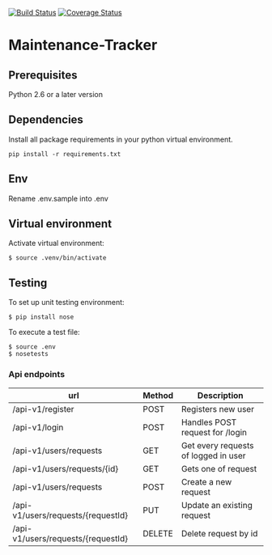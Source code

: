 [![Build Status](https://travis-ci.org/blac-siren/Maintenance-Tracker.svg?branch=deployment)](https://travis-ci.org/blac-siren/Maintenance-Tracker)
[![Coverage Status](https://coveralls.io/repos/github/blac-siren/Maintenance-Tracker/badge.svg?branch=deployment)](https://coveralls.io/github/blac-siren/Maintenance-Tracker?branch=deployment)
# Maintenance-Tracker


## Prerequisites

Python 2.6 or a later version

## Dependencies
Install all package requirements in your python virtual environment.
```
pip install -r requirements.txt
```
## Env
Rename .env.sample into .env

## Virtual environment
Activate virtual environment:

```
$ source .venv/bin/activate
```

## Testing
To set up unit testing environment:

```
$ pip install nose
```

To execute a test file:

```
$ source .env
$ nosetests
```




### Api endpoints

| url | Method|  Description 
| --- | --- | --- 
| /api-v1/register | POST | Registers new user 
| /api-v1/login | POST | Handles POST request for /login
| /api-v1/users/requests | GET | Get every requests of logged in user
| /api-v1/users/requests/{id} | GET | Gets one of request 
| /api-v1/users/requests | POST | Create a new request
| /api-v1/users/requests/{requestId}  | PUT | Update an existing request
| /api-v1/users/requests/{requestId} | DELETE | Delete request by id


